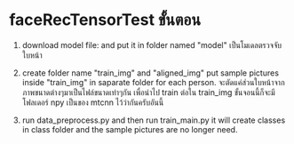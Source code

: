 # faceRecTensorTest ขั้นตอน
1. download model file: 
and put it in folder named "model"
เป็นโมเดลตรวจจับใบหน้า

2. create folder name "train_img" and "aligned_img"
put sample pictures inside "train_img" in saparate folder for each person.
จะตัดแค่ส่วนใบหน้าจากภาพขนาดต่างๆมาเป็นไฟล์ขนาดเท่าๆกัน เพื่อนำไป train ต่อใน train_img
ขั้นจอนนี้ก็จะมีโฟลเดอร์ npy เป็นของ mtcnn ไว้ว่ากันครับอันนี้

3. run data_preprocess.py and then run train_main.py
it will create classes in class folder and the sample pictures are no longer need.
